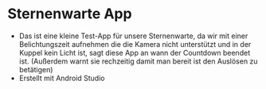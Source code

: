 # Sternenwarte App
- Das ist eine kleine Test-App für unsere Sternenwarte, da wir mit einer Belichtungszeit aufnehmen die die Kamera nicht unterstützt und in der Kuppel kein Licht ist, sagt diese App an wann der Countdown beendet ist. (Außerdem warnt sie rechzeitig damit man bereit ist den Auslösen zu betätigen)
- Erstellt mit Android Studio
